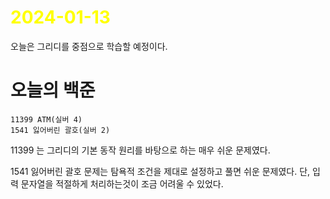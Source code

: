 # <span style="color:yellow">2024-01-13</span>

오늘은 그리디를 중점으로 학습할 예정이다.

# 오늘의 백준
```level25
11399 ATM(실버 4)
1541 잃어버린 괄호(실버 2)
```

11399 는 그리디의 기본 동작 원리를 바탕으로 하는 매우 쉬운 문제였다.

1541 잃어버린 괄호 문제는 탐욕적 조건을 제대로 설정하고 풀면 쉬운 문제였다.
단, 입력 문자열을 적절하게 처리하는것이 조금 어려울 수 있었다.
